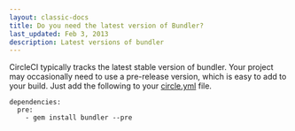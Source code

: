 ```yaml
---
layout: classic-docs
title: Do you need the latest version of Bundler?
last_updated: Feb 3, 2013
description: Latest versions of bundler
---
```


CircleCI typically tracks the latest stable version of bundler.
Your project may occasionally need to use a pre-release version, which is easy to add to your build.
Just add the following to your [circle.yml](/docs/configuration) file.

```
dependencies:
  pre:
    - gem install bundler --pre
```
